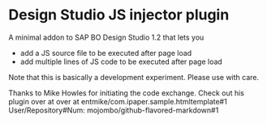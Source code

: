Design Studio JS injector plugin
================================

A minimal addon to SAP BO Design Studio 1.2 that lets you 
* add a JS source file to be executed after page load 
* add multiple lines of JS code to be executed after page load

Note that this is basically a development experiment. Please use with care.

Thanks to Mike Howles for initiating the code exchange. 
Check out his plugin over at over at entmike/com.ipaper.sample.htmltemplate#1
User/Repository#Num: mojombo/github-flavored-markdown#1
